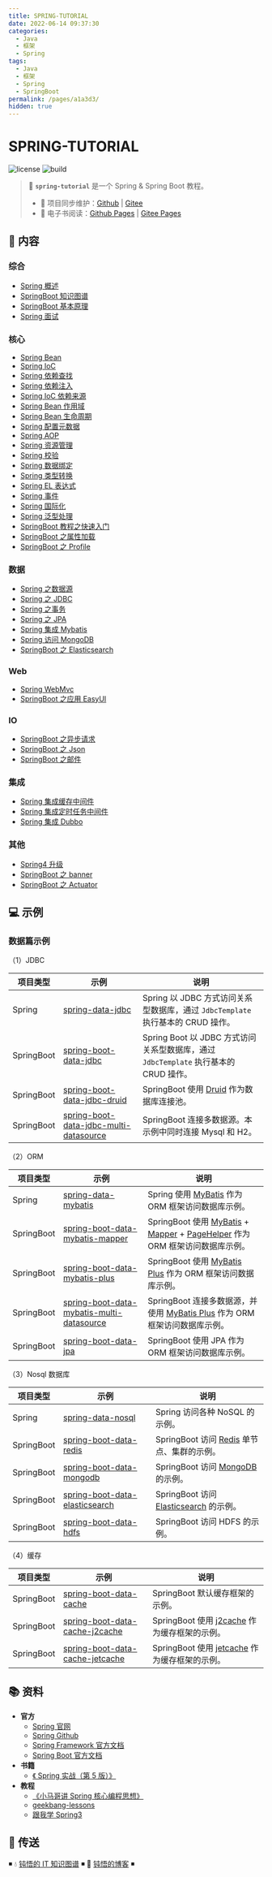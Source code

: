 ```yaml
---
title: SPRING-TUTORIAL
date: 2022-06-14 09:37:30
categories:
  - Java
  - 框架
  - Spring
tags:
  - Java
  - 框架
  - Spring
  - SpringBoot
permalink: /pages/a1a3d3/
hidden: true
---
```


# SPRING-TUTORIAL

![license](https://badgen.net/github/license/dunwu/spring-tutorial)
![build](https://travis-ci.com/dunwu/spring-tutorial.svg?branch=master)

> 🍃 **`spring-tutorial`** 是一个 Spring & Spring Boot 教程。
>
> - 🔁 项目同步维护：[Github](https://github.com/dunwu/spring-tutorial/) | [Gitee](https://gitee.com/turnon/spring-tutorial/)
> - 📖 电子书阅读：[Github Pages](https://dunwu.github.io/spring-tutorial/) | [Gitee Pages](http://turnon.gitee.io/spring-tutorial/)

## 📖 内容

### 综合

- [Spring 概述](00.Spring综合/01.Spring概述.md)
- [SpringBoot 知识图谱](00.Spring综合/21.SpringBoot知识图谱.md)
- [SpringBoot 基本原理](00.Spring综合/22.SpringBoot基本原理.md)
- [Spring 面试](00.Spring综合/99.Spring面试.md)

### 核心

- [Spring Bean](01.Spring核心/01.SpringBean.md)
- [Spring IoC](01.Spring核心/02.SpringIoC.md)
- [Spring 依赖查找](01.Spring核心/03.Spring依赖查找.md)
- [Spring 依赖注入](01.Spring核心/04.Spring依赖注入.md)
- [Spring IoC 依赖来源](01.Spring核心/05.SpringIoC依赖来源.md)
- [Spring Bean 作用域](01.Spring核心/06.SpringBean作用域.md)
- [Spring Bean 生命周期](01.Spring核心/07.SpringBean生命周期.md)
- [Spring 配置元数据](01.Spring核心/08.Spring配置元数据.md)
- [Spring AOP](01.Spring核心/10.SpringAop.md)
- [Spring 资源管理](01.Spring核心/20.Spring资源管理.md)
- [Spring 校验](01.Spring核心/21.Spring校验.md)
- [Spring 数据绑定](01.Spring核心/22.Spring数据绑定.md)
- [Spring 类型转换](01.Spring核心/23.Spring类型转换.md)
- [Spring EL 表达式](01.Spring核心/24.SpringEL.md)
- [Spring 事件](01.Spring核心/25.Spring事件.md)
- [Spring 国际化](01.Spring核心/26.Spring国际化.md)
- [Spring 泛型处理](01.Spring核心/27.Spring泛型处理.md)
- [SpringBoot 教程之快速入门](01.Spring核心/31.SpringBoot之快速入门.md)
- [SpringBoot 之属性加载](01.Spring核心/32.SpringBoot之属性加载.md)
- [SpringBoot 之 Profile](01.Spring核心/33.SpringBoot之Profile.md)

### 数据

- [Spring 之数据源](02.Spring数据/01.Spring之数据源.md)
- [Spring 之 JDBC](02.Spring数据/02.Spring之JDBC.md)
- [Spring 之事务](02.Spring数据/03.Spring之事务.md)
- [Spring 之 JPA](02.Spring数据/04.Spring之JPA.md)
- [Spring 集成 Mybatis](02.Spring数据/10.Spring集成Mybatis.md)
- [Spring 访问 MongoDB](02.Spring数据/22.Spring访问MongoDB.md)
- [SpringBoot 之 Elasticsearch](02.Spring数据/24.SpringBoot之Elasticsearch.md)

### Web

- [Spring WebMvc](03.SpringWeb/01.SpringWebMvc.md)
- [SpringBoot 之应用 EasyUI](03.SpringWeb/21.SpringBoot之应用EasyUI.md)

### IO

- [SpringBoot 之异步请求](04.SpringIO/01.SpringBoot之异步请求.md)
- [SpringBoot 之 Json](04.SpringIO/02.SpringBoot之Json.md)
- [SpringBoot 之邮件](04.SpringIO/03.SpringBoot之邮件.md)

### 集成

- [Spring 集成缓存中间件](05.Spring集成/01.Spring集成缓存.md)
- [Spring 集成定时任务中间件](05.Spring集成/02.Spring集成调度器.md)
- [Spring 集成 Dubbo](05.Spring集成/03.Spring集成Dubbo.md)

### 其他

- [Spring4 升级](99.Spring其他/01.Spring4升级.md)
- [SpringBoot 之 banner](99.Spring其他/21.SpringBoot之banner.md)
- [SpringBoot 之 Actuator](99.Spring其他/22.SpringBoot之Actuator.md)

## 💻 示例

### 数据篇示例

（1）JDBC

| 项目类型   | 示例                                                                                                                                                  | 说明                                                                                 |
| ---------- | ----------------------------------------------------------------------------------------------------------------------------------------------------- | ------------------------------------------------------------------------------------ |
| Spring     | [spring-data-jdbc](https://github.com/dunwu/spring-tutorial/tree/master/codes/data/jdbc/spring-data-jdbc)                                             | Spring 以 JDBC 方式访问关系型数据库，通过 `JdbcTemplate` 执行基本的 CRUD 操作。      |
| SpringBoot | [spring-boot-data-jdbc](https://github.com/dunwu/spring-tutorial/tree/master/codes/data/jdbc/spring-boot-data-jdbc)                                   | Spring Boot 以 JDBC 方式访问关系型数据库，通过 `JdbcTemplate` 执行基本的 CRUD 操作。 |
| SpringBoot | [spring-boot-data-jdbc-druid](https://github.com/dunwu/spring-tutorial/tree/master/codes/data/jdbc/spring-boot-data-jdbc-druid)                       | SpringBoot 使用 [Druid](https://github.com/alibaba/druid) 作为数据库连接池。         |
| SpringBoot | [spring-boot-data-jdbc-multi-datasource](https://github.com/dunwu/spring-tutorial/tree/master/codes/data/jdbc/spring-boot-data-jdbc-multi-datasource) | SpringBoot 连接多数据源。本示例中同时连接 Mysql 和 H2。                              |

（2）ORM

| 项目类型   | 示例                                                                                                                                                       | 说明                                                                                                                                                                                                         |
| ---------- | ---------------------------------------------------------------------------------------------------------------------------------------------------------- | ------------------------------------------------------------------------------------------------------------------------------------------------------------------------------------------------------------ |
| Spring     | [spring-data-mybatis](https://github.com/dunwu/spring-tutorial/tree/master/codes/data/orm/spring-data-mybatis)                                             | Spring 使用 [MyBatis](https://github.com/mybatis/mybatis-3) 作为 ORM 框架访问数据库示例。                                                                                                                    |
| SpringBoot | [spring-boot-data-mybatis-mapper](https://github.com/dunwu/spring-tutorial/tree/master/codes/data/orm/spring-boot-data-mybatis-mapper)                     | SpringBoot 使用 [MyBatis](https://github.com/mybatis/mybatis-3) + [Mapper](https://github.com/abel533/Mapper) + [PageHelper](https://github.com/pagehelper/Mybatis-PageHelper) 作为 ORM 框架访问数据库示例。 |
| SpringBoot | [spring-boot-data-mybatis-plus](https://github.com/dunwu/spring-tutorial/tree/master/codes/data/orm/spring-boot-data-mybatis-plus)                         | SpringBoot 使用 [MyBatis Plus](https://github.com/baomidou/mybatis-plus) 作为 ORM 框架访问数据库示例。                                                                                                       |
| SpringBoot | [spring-boot-data-mybatis-multi-datasource](https://github.com/dunwu/spring-tutorial/tree/master/codes/data/orm/spring-boot-data-mybatis-multi-datasource) | SpringBoot 连接多数据源，并使用 [MyBatis Plus](https://github.com/baomidou/mybatis-plus) 作为 ORM 框架访问数据库示例。                                                                                       |
| SpringBoot | [spring-boot-data-jpa](https://github.com/dunwu/spring-tutorial/tree/master/codes/data/orm/spring-boot-data-jpa)                                           | SpringBoot 使用 JPA 作为 ORM 框架访问数据库示例。                                                                                                                                                            |

（3）Nosql 数据库

| 项目类型   | 示例                                                                                                                                   | 说明                                                                              |
| ---------- | -------------------------------------------------------------------------------------------------------------------------------------- | --------------------------------------------------------------------------------- |
| Spring     | [spring-data-nosql](https://github.com/dunwu/spring-tutorial/tree/master/codes/data/nosql/spring-data-nosql)                           | Spring 访问各种 NoSQL 的示例。                                                    |
| SpringBoot | [spring-boot-data-redis](https://github.com/dunwu/spring-tutorial/tree/master/codes/data/nosql/spring-boot-data-redis)                 | SpringBoot 访问 [Redis](https://redis.io/) 单节点、集群的示例。                   |
| SpringBoot | [spring-boot-data-mongodb](https://github.com/dunwu/spring-tutorial/tree/master/codes/data/nosql/spring-boot-data-mongodb)             | SpringBoot 访问 [MongoDB](https://www.mongodb.com/) 的示例。                      |
| SpringBoot | [spring-boot-data-elasticsearch](https://github.com/dunwu/spring-tutorial/tree/master/codes/data/nosql/spring-boot-data-elasticsearch) | SpringBoot 访问 [Elasticsearch](https://www.elastic.co/guide/index.html) 的示例。 |
| SpringBoot | [spring-boot-data-hdfs](https://github.com/dunwu/spring-tutorial/tree/master/codes/data/nosql/spring-boot-data-hdfs)                   | SpringBoot 访问 HDFS 的示例。                                                     |

（4）缓存

| 项目类型   | 示例                                                                                                                                     | 说明                                                                                 |
| ---------- | ---------------------------------------------------------------------------------------------------------------------------------------- | ------------------------------------------------------------------------------------ |
| SpringBoot | [spring-boot-data-cache](https://github.com/dunwu/spring-tutorial/tree/master/codes/data/cache/spring-boot-data-cache)                   | SpringBoot 默认缓存框架的示例。                                                      |
| SpringBoot | [spring-boot-data-cache-j2cache](https://github.com/dunwu/spring-tutorial/tree/master/codes/data/cache/spring-boot-data-cache-j2cache)   | SpringBoot 使用 [j2cache](https://gitee.com/ld/J2Cache) 作为缓存框架的示例。         |
| SpringBoot | [spring-boot-data-cache-jetcache](https://github.com/dunwu/spring-tutorial/tree/master/codes/data/cache/spring-boot-data-cache-jetcache) | SpringBoot 使用 [jetcache](https://github.com/alibaba/jetcache) 作为缓存框架的示例。 |

## 📚 资料

- **官方**
  - [Spring 官网](https://spring.io/)
  - [Spring Github](https://github.com/spring-projects/spring-framework)
  - [Spring Framework 官方文档](https://docs.spring.io/spring-framework/docs/current/spring-framework-reference/index.html)
  - [Spring Boot 官方文档](https://docs.spring.io/spring-boot/docs/current/reference/html/data.html)
- **书籍**
  - [《 Spring 实战（第 5 版）》](https://book.douban.com/subject/34949443/)
- **教程**
  - [《小马哥讲 Spring 核心编程思想》](https://time.geekbang.org/course/intro/265)
  - [geekbang-lessons](https://github.com/geektime-geekbang/geekbang-lessons)
  - [跟我学 Spring3](http://jinnianshilongnian.iteye.com/blog/1482071)

## 🚪 传送

◾ 💧 [钝悟的 IT 知识图谱](https://dunwu.github.io/waterdrop/) ◾ 🎯 [钝悟的博客](https://dunwu.github.io/blog/) ◾
